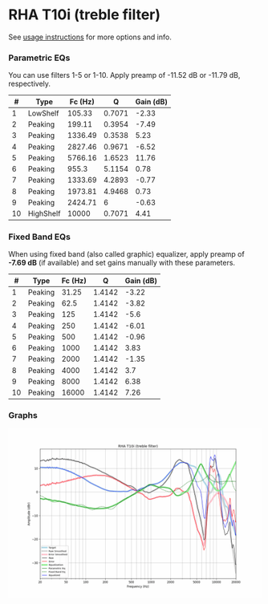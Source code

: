 # RHA T10i (treble filter)
See [usage instructions](https://github.com/jaakkopasanen/AutoEq#usage) for more options and info.

### Parametric EQs
You can use filters 1-5 or 1-10. Apply preamp of -11.52 dB or -11.79 dB, respectively.

|   # | Type      |   Fc (Hz) |      Q |   Gain (dB) |
|-----|-----------|-----------|--------|-------------|
|   1 | LowShelf  |    105.33 | 0.7071 |       -2.33 |
|   2 | Peaking   |    199.11 | 0.3954 |       -7.49 |
|   3 | Peaking   |   1336.49 | 0.3538 |        5.23 |
|   4 | Peaking   |   2827.46 | 0.9671 |       -6.52 |
|   5 | Peaking   |   5766.16 | 1.6523 |       11.76 |
|   6 | Peaking   |    955.3  | 5.1154 |        0.78 |
|   7 | Peaking   |   1333.69 | 4.2893 |       -0.77 |
|   8 | Peaking   |   1973.81 | 4.9468 |        0.73 |
|   9 | Peaking   |   2424.71 | 6      |       -0.63 |
|  10 | HighShelf |  10000    | 0.7071 |        4.41 |

### Fixed Band EQs
When using fixed band (also called graphic) equalizer, apply preamp of **-7.69 dB** (if available) and set gains manually with these parameters.

|   # | Type    |   Fc (Hz) |      Q |   Gain (dB) |
|-----|---------|-----------|--------|-------------|
|   1 | Peaking |     31.25 | 1.4142 |       -3.22 |
|   2 | Peaking |     62.5  | 1.4142 |       -3.82 |
|   3 | Peaking |    125    | 1.4142 |       -5.6  |
|   4 | Peaking |    250    | 1.4142 |       -6.01 |
|   5 | Peaking |    500    | 1.4142 |       -0.96 |
|   6 | Peaking |   1000    | 1.4142 |        3.83 |
|   7 | Peaking |   2000    | 1.4142 |       -1.35 |
|   8 | Peaking |   4000    | 1.4142 |        3.7  |
|   9 | Peaking |   8000    | 1.4142 |        6.38 |
|  10 | Peaking |  16000    | 1.4142 |        7.26 |

### Graphs
![](./RHA%20T10i%20(treble%20filter).png)
